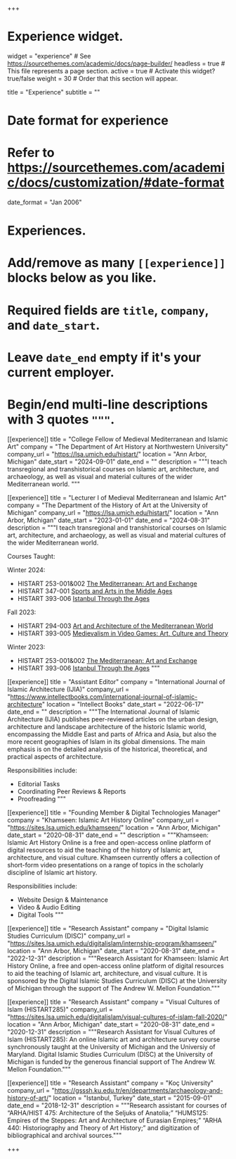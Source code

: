 +++
# Experience widget.
widget = "experience"  # See https://sourcethemes.com/academic/docs/page-builder/
headless = true  # This file represents a page section.
active = true  # Activate this widget? true/false
weight = 30  # Order that this section will appear.

title = "Experience"
subtitle = ""

# Date format for experience
#   Refer to https://sourcethemes.com/academic/docs/customization/#date-format
date_format = "Jan 2006"

# Experiences.
#   Add/remove as many `[[experience]]` blocks below as you like.
#   Required fields are `title`, `company`, and `date_start`.
#   Leave `date_end` empty if it's your current employer.
#   Begin/end multi-line descriptions with 3 quotes `"""`.




[[experience]]
  title = "College Fellow of Medieval Mediterranean and Islamic Art"
  company = "The Department of Art History at Northwestern University"
  company_url = "https://lsa.umich.edu/histart/"
  location = "Ann Arbor, Michigan"
  date_start = "2024-09-01"
  date_end = ""
  description = """I teach transregional and transhistorical courses on Islamic art, architecture, and archaeology, as well as visual and material cultures of the wider Mediterranean world.
    """


[[experience]]
  title = "Lecturer I of Medieval Mediterranean and Islamic Art"
  company = "The Department of the History of Art at the University of Michigan"
  company_url = "https://lsa.umich.edu/histart/"
  location = "Ann Arbor, Michigan"
  date_start = "2023-01-01"
  date_end = "2024-08-31"
  description = """I teach transregional and transhistorical courses on Islamic art, architecture, and archaeology, as well as visual and material cultures of the wider Mediterranean world.

  
  Courses Taught:
  
  Winter 2024:
  * HISTART 253-001&002 [The Mediterranean: Art and Exchange](https://hartgalleries.lsa.umich.edu/course_listings_w24/index.php?num=253-001h)
  * HISTART 347-001 [Sports and Arts in the Middle Ages](https://hartgalleries.lsa.umich.edu/course_listings_w24/index.php?num=347-001h)
  * HISTART 393-006 [Istanbul Through the Ages](https://hartgalleries.lsa.umich.edu/course_listings_w24/index.php?num=393-006h)

  Fall 2023:
  * HISTART 294-003 [Art and Architecture of the Mediterranean World](https://hartgalleries.lsa.umich.edu/course_listings_f23/index.php?num=294-003h)
  * HISTART 393-005 [Medievalism in Video Games: Art, Culture and Theory](https://hartgalleries.lsa.umich.edu/course_listings_f23/index.php?num=393-005h)
  
  Winter 2023:
  * HISTART 253-001&002 [The Mediterranean: Art and Exchange](https://hartgalleries.lsa.umich.edu/course_listings_w23/index.php?num=253-001h)
  * HISTART 393-006 [Istanbul Through the Ages](https://hartgalleries.lsa.umich.edu/course_listings_w23/index.php?num=393-006h)
    """


[[experience]]
  title = "Assistant Editor"
  company = "International Journal of Islamic Architecture (IJIA)"
  company_url = "https://www.intellectbooks.com/international-journal-of-islamic-architecture"
  location = "Intellect Books"
  date_start = "2022-06-17"
  date_end = ""
  description = """The International Journal of Islamic Architecture (IJIA) publishes peer-reviewed articles on the urban design, architecture and landscape architecture of the historic Islamic world, encompassing the Middle East and parts of Africa and Asia, but also the more recent geographies of Islam in its global dimensions. The main emphasis is on the detailed analysis of the historical, theoretical, and practical aspects of architecture.
  
  Responsibilities include:

  * Editorial Tasks
  * Coordinating Peer Reviews & Reports
  * Proofreading
    """


[[experience]]
  title = "Founding Member & Digital Technologies Manager"
  company = "Khamseen: Islamic Art History Online"
  company_url = "https://sites.lsa.umich.edu/khamseen/"
  location = "Ann Arbor, Michigan"
  date_start = "2020-08-31"
  date_end = ""
  description = """Khamseen: Islamic Art History Online is a free and open-access online platform of digital resources to aid the teaching of the history of Islamic art, 
  architecture, and visual culture. Khamseen currently offers a collection of short-form video presentations on a range of topics in the scholarly discipline of Islamic art 
  history.
  
  Responsibilities include:

  * Website Design & Maintenance
  * Video & Audio Editing
  * Digital Tools
    """


[[experience]]
  title = "Research Assistant"
  company = "Digital Islamic Studies Curriculum (DISC)"
  company_url = "https://sites.lsa.umich.edu/digitalislam/internship-program/khamseen/"
  location = "Ann Arbor, Michigan"
  date_start = "2020-08-31"
  date_end = "2022-12-31"
  description = """Research Assistant for Khamseen: Islamic Art History Online, a free and open-access online platform of digital resources to aid the teaching of Islamic art,     architecture, and visual culture. It is sponsored by the Digital Islamic Studies Curriculum (DISC) at the University of Michigan through the support of The Andrew W. Mellon 
  Foundation."""


[[experience]]
  title = "Research Assistant"
  company = "Visual Cultures of Islam (HISTART285)"
  company_url = "https://sites.lsa.umich.edu/digitalislam/visual-cultures-of-islam-fall-2020/"
  location = "Ann Arbor, Michigan"
  date_start = "2020-08-31"
  date_end = "2020-12-31"
  description = """Research Assistant for Visual Cultures of Islam (HISTART285): An online Islamic art and architecture survey course synchronously taught at the University of 
  Michigan and the Universiy of Maryland. Digital Islamic Studies Curriculum (DISC) at the University of Michigan is funded by the generous financial support of The Andrew W. 
  Mellon Foundation."""


[[experience]]
  title = "Research Assistant"
  company = "Koç University"
  company_url = "https://gsssh.ku.edu.tr/en/departments/archaeology-and-history-of-art/"
  location = "Istanbul, Turkey"
  date_start = "2015-09-01"
  date_end = "2018-12-31"
  description = """Research assistant for courses of “ARHA/HIST 475: Architecture of the Seljuks of Anatolia;” “HUMS125: Empires of the Steppes: Art and Architecture of Eurasian 
  Empires;” “ARHA 440: Historiography and Theory of Art History;” and digitization of bibliographical and archival sources."""

+++
